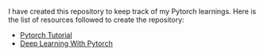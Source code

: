 I have created this repository to keep track of my Pytorch learnings. Here is the list of resources followed to create the repository: 

* [Pytorch Tutorial](https://www.youtube.com/watch?v=c36lUUr864M)
* [Deep Learning With Pytorch](https://www.google.co.in/books/edition/Deep_Learning_with_PyTorch/BjszEAAAQBAJ?hl=en&gbpv=0)
